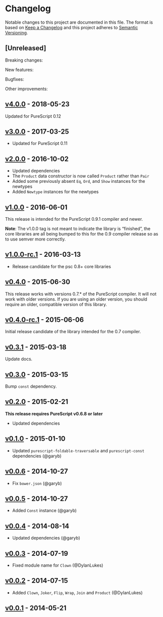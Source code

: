 # Changelog

Notable changes to this project are documented in this file. The format is based on [Keep a Changelog](https://keepachangelog.com/en/1.0.0/) and this project adheres to [Semantic Versioning](https://semver.org/spec/v2.0.0.html).

## [Unreleased]

Breaking changes:

New features:

Bugfixes:

Other improvements:

## [v4.0.0](https://github.com/purescript/purescript-bifunctors/releases/tag/v4.0.0) - 2018-05-23

Updated for PureScript 0.12

## [v3.0.0](https://github.com/purescript/purescript-bifunctors/releases/tag/v3.0.0) - 2017-03-25

- Updated for PureScript 0.11

## [v2.0.0](https://github.com/purescript/purescript-bifunctors/releases/tag/v2.0.0) - 2016-10-02

- Updated dependencies
- The `Product` data constructor is now called `Product` rather than `Pair`
- Added some previously absent `Eq`, `Ord`, and `Show` instances for the newtypes
- Added `Newtype` instances for the newtypes

## [v1.0.0](https://github.com/purescript/purescript-bifunctors/releases/tag/v1.0.0) - 2016-06-01

This release is intended for the PureScript 0.9.1 compiler and newer.

**Note**: The v1.0.0 tag is not meant to indicate the library is “finished”, the core libraries are all being bumped to this for the 0.9 compiler release so as to use semver more correctly.

## [v1.0.0-rc.1](https://github.com/purescript/purescript-bifunctors/releases/tag/v1.0.0-rc.1) - 2016-03-13

- Release candidate for the psc 0.8+ core libraries

## [v0.4.0](https://github.com/purescript/purescript-bifunctors/releases/tag/v0.4.0) - 2015-06-30

This release works with versions 0.7.\* of the PureScript compiler. It will not work with older versions. If you are using an older version, you should require an older, compatible version of this library.

## [v0.4.0-rc.1](https://github.com/purescript/purescript-bifunctors/releases/tag/v0.4.0-rc.1) - 2015-06-06

Initial release candidate of the library intended for the 0.7 compiler.

## [v0.3.1](https://github.com/purescript/purescript-bifunctors/releases/tag/v0.3.1) - 2015-03-18

Update docs.

## [v0.3.0](https://github.com/purescript/purescript-bifunctors/releases/tag/v0.3.0) - 2015-03-15

Bump `const` dependency.

## [v0.2.0](https://github.com/purescript/purescript-bifunctors/releases/tag/v0.2.0) - 2015-02-21

**This release requires PureScript v0.6.8 or later**
- Updated dependencies

## [v0.1.0](https://github.com/purescript/purescript-bifunctors/releases/tag/v0.1.0) - 2015-01-10

- Updated `purescript-foldable-traversable` and `purescript-const` dependencies (@garyb)

## [v0.0.6](https://github.com/purescript/purescript-bifunctors/releases/tag/v0.0.6) - 2014-10-27

- Fix `bower.json` (@garyb)

## [v0.0.5](https://github.com/purescript/purescript-bifunctors/releases/tag/v0.0.5) - 2014-10-27

- Added `Const` instance (@garyb)

## [v0.0.4](https://github.com/purescript/purescript-bifunctors/releases/tag/v0.0.4) - 2014-08-14

- Updated dependencies (@garyb)

## [v0.0.3](https://github.com/purescript/purescript-bifunctors/releases/tag/v0.0.3) - 2014-07-19

- Fixed module name for `Clown` (@DylanLukes)

## [v0.0.2](https://github.com/purescript/purescript-bifunctors/releases/tag/v0.0.2) - 2014-07-15

- Added `Clown`, `Joker`, `Flip`, `Wrap`, `Join` and `Product` (@DylanLukes)

## [v0.0.1](https://github.com/purescript/purescript-bifunctors/releases/tag/v0.0.1) - 2014-05-21



